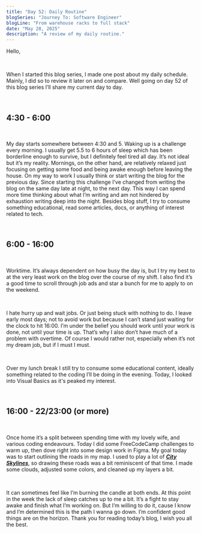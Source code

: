 ```yaml
---
title: "Day 52: Daily Routine"
blogSeries: "Journey To: Software Engineer"
blogLine: "From warehouse racks to full stack"
date: "May 28, 2025"
description: "A review of my daily routine."
---
```


Hello,

<br>

When I started this blog series, I made one post about my daily schedule. Mainly, I did so to review it later on and compare. Well going on day 52 of this blog series I’ll share my current day to day.

<br>

## 4:30 - 6:00

<br>

My day starts somewhere between 4:30 and 5. Waking up is a challenge every morning. I usually get 5.5 to 6 hours of sleep which has been borderline enough to survive, but I definitely feel tired all day. It’s not ideal but it’s my reality. Mornings, on the other hand, are relatively relaxed just focusing on getting some food and being awake enough before leaving the house. On my way to work I usually think or start writing the blog for the previous day. Since starting this challenge I’ve changed from writing the blog on the same day late at night, to the next day. This way I can spend more time thinking about what I’m writing and am not hindered by exhaustion writing deep into the night. Besides blog stuff, I try to consume something educational, read some articles, docs, or anything of interest related to tech.

<br>

## 6:00 - 16:00

<br>

Worktime. It’s always dependent on how busy the day is, but I try my best to at the very least work on the blog over the course of my shift. I also find it’s a good time to scroll through job ads and star a bunch for me to apply to on the weekend.

<br>

I hate hurry up and wait jobs. Or just being stuck with nothing to do. I leave early most days; not to avoid work but because I can’t stand just waiting for the clock to hit 16:00. I’m under the belief you should work until your work is done, not until your time is up. That’s why I also don’t have much of a problem with overtime. Of course I would rather not, especially when it’s not my dream job, but if I must I must.

<br>

Over my lunch break I still try to consume some educational content, ideally something related to the coding I’ll be doing in the evening. Today, I looked into Visual Basics as it's peaked my interest.

<br>

## 16:00 - 22/23:00 (or more)

<br>

Once home it’s a split between spending time with my lovely wife, and various coding endeavours. Today I did some FreeCodeCamp challenges to warm up, then dove right into some design work in Figma. My goal today was to start outlining the roads in my map. I used to play a lot of ***[City Skylines](https://store.steampowered.com/app/255710/Cities_Skylines/)***, so drawing these roads was a bit reminiscent of that time. I made some clouds, adjusted some colors, and cleaned up my layers a bit.

<br>

It can sometimes feel like I’m burning the candle at both ends. At this point in the week the lack of sleep catches up to me a bit. It’s a fight to stay awake and finish what I’m working on. But I’m willing to do it, cause I know and I’m determined this is the path I wanna go down. I’m confident good things are on the horizon. Thank you for reading today’s blog, I wish you all the best.
